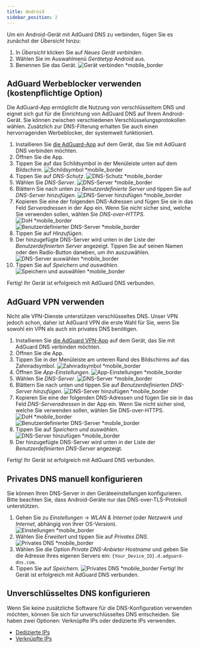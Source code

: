 ```yaml
---
title: Android
sidebar_position: 2
---
```


Um ein Android-Gerät mit AdGuard DNS zu verbinden, fügen Sie es zunächst der _Übersicht_ hinzu:

1. In _Übersicht_ klicken Sie auf _Neues Gerät verbinden_.
2. Wählen Sie im Auswahlmenü _Gerätetyp_ Android aus.
3. Benennen Sie das Gerät.
    ![Gerät verbinden \*mobile_border](https://cdn.adtidy.org/content/kb/dns/private/new_dns/connect/android_ab/choose_android.png)

## AdGuard Werbeblocker verwenden (kostenpflichtige Option)

Die AdGuard-App ermöglicht die Nutzung von verschlüsseltem DNS und eignet sich gut für die Einrichtung von AdGuard DNS auf Ihrem Android-Gerät. Sie können zwischen verschiedenen Verschlüsselungsprotokollen wählen. Zusätzlich zur DNS-Filterung erhalten Sie auch einen hervorragenden Werbeblocker, der systemweit funktioniert.

1. Installieren Sie [die AdGuard-App](https://adguard.com/adguard-android/overview.html) auf dem Gerät, das Sie mit AdGuard DNS verbinden möchten.
2. Öffnen Sie die App.
3. Tippen Sie auf das Schildsymbol in der Menüleiste unten auf dem Bildschirm.
    ![Schildsymbol \*mobile_border](https://cdn.adtidy.org/content/kb/dns/private/new_dns/connect/android_ab/android_step3.png)
4. Tippen Sie auf _DNS-Schutz_.
    ![DNS-Schutz \*mobile_border](https://cdn.adtidy.org/content/kb/dns/private/new_dns/connect/android_ab/android_step4.png)
5. Wählen Sie _DNS-Server_.
    ![DNS-Server \*mobile_border](https://cdn.adtidy.org/content/kb/dns/private/new_dns/connect/android_ab/android_step5.png)
6. Blättern Sie nach unten zu _Benutzerdefinierte Server_ und tippen Sie auf _DNS-Server hinzufügen_.
    ![DNS-Server hinzufügen \*mobile_border](https://cdn.adtidy.org/content/kb/dns/private/new_dns/connect/android_ab/android_step6.png)
7. Kopieren Sie eine der folgenden DNS-Adressen und fügen Sie sie in das Feld _Serveradressen_ in der App ein. Wenn Sie nicht sicher sind, welche Sie verwenden sollen, wählen Sie _DNS-over-HTTPS_.
    ![DoH \*mobile_border](https://cdn.adtidy.org/content/kb/dns/private/new_dns/connect/android_ab/android_step7_1.png)
    ![Benutzerdefinierter DNS-Server \*mobile_border](https://cdn.adtidy.org/content/kb/dns/private/new_dns/connect/android_ab/android_step7_2.png)
8. Tippen Sie auf _Hinzufügen_.
9. Der hinzugefügte DNS-Server wird unten in der Liste der _Benutzerdefinierten Server_ angezeigt. Tippen Sie auf seinen Namen oder den Radio-Button daneben, um ihn auszuwählen.
    ![DNS-Server auswählen \*mobile_border](https://cdn.adtidy.org/content/kb/dns/private/new_dns/connect/android_ab/android_step_9.png)
10. Tippen Sie auf _Speichern und auswählen_.
    ![Speichern und auswählen \*mobile_border](https://cdn.adtidy.org/content/kb/dns/private/new_dns/connect/android_ab/android_step10.png)

Fertig! Ihr Gerät ist erfolgreich mit AdGuard DNS verbunden.

## AdGuard VPN verwenden

Nicht alle VPN-Dienste unterstützen verschlüsseltes DNS. Unser VPN jedoch schon, daher ist AdGuard VPN die erste Wahl für Sie, wenn Sie sowohl ein VPN als auch ein privates DNS benötigen.

1. Installieren Sie [die AdGuard VPN-App](https://adguard-vpn.com/android/overview.html) auf dem Gerät, das Sie mit AdGuard DNS verbinden möchten.
2. Öffnen Sie die App.
3. Tippen Sie in der Menüleiste am unteren Rand des Bildschirms auf das Zahnradsymbol.
    ![Zahnradsymbol \*mobile_border](https://cdn.adtidy.org/content/kb/dns/private/new_dns/connect/android_vpn/android_step3.png)
4. Öffnen Sie _App-Einstellungen_.
    ![App-Einstellungen \*mobile_border](https://cdn.adtidy.org/content/kb/dns/private/new_dns/connect/android_vpn/android_step4.png)
5. Wählen Sie _DNS-Server_.
    ![DNS-Server \*mobile_border](https://cdn.adtidy.org/content/kb/dns/private/new_dns/connect/android_vpn/android_step5.png)
6. Blättern Sie nach unten und tippen Sie auf _Benutzerdefinierten DNS-Server hinzufügen_.
    ![DNS-Server hinzufügen \*mobile_border](https://cdn.adtidy.org/content/kb/dns/private/new_dns/connect/android_vpn/android_step6.png)
7. Kopieren Sie eine der folgenden DNS-Adressen und fügen Sie sie in das Feld _DNS-Serveradressen_ in der App ein. Wenn Sie nicht sicher sind, welche Sie verwenden sollen, wählen Sie DNS-over-HTTPS.
    ![DoH \*mobile_border](https://cdn.adtidy.org/content/kb/dns/private/new_dns/connect/android_vpn/android_step7_1.png)
    ![Benutzerdefinierter DNS-Server \*mobile_border](https://cdn.adtidy.org/content/kb/dns/private/new_dns/connect/android_vpn/android_step7_2.png)
8. Tippen Sie auf _Speichern und auswählen_.
    ![DNS-Server hinzufügen \*mobile_border](https://cdn.adtidy.org/content/kb/dns/private/new_dns/connect/android_vpn/android_step8.png)
9. Der hinzugefügte DNS-Server wird unten in der Liste der _Benutzerdefinierten DNS-Server_ angezeigt.

Fertig! Ihr Gerät ist erfolgreich mit AdGuard DNS verbunden.

## Privates DNS manuell konfigurieren

Sie können Ihren DNS-Server in den Geräteeinstellungen konfigurieren. Bitte beachten Sie, dass Android-Geräte nur das DNS-over-TLS-Protokoll unterstützen.

1. Gehen Sie zu _Einstellungen_ → _WLAN & Internet_ (oder _Netzwerk und Internet_, abhängig von Ihrer OS-Version).
    ![Einstellungen \*mobile_border](https://cdn.adtidy.org/content/kb/dns/private/new_dns/connect/android_manual/manual_step1.png)
2. Wählen Sie _Erweitert_ und tippen Sie auf _Privates DNS_.
    ![Privates DNS \*mobile_border](https://cdn.adtidy.org/content/kb/dns/private/new_dns/connect/android_manual/manual_step2.png)
3. Wählen Sie die Option _Private DNS-Anbieter Hostname_ und geben Sie die Adresse Ihres eigenen Servers ein: `{Your_Device_ID}.d.adguard-dns.com`.
4. Tippen Sie auf _Speichern_.
    ![Privates DNS \*mobile_border](https://cdn.adtidy.org/content/kb/dns/private/new_dns/connect/android_manual/manual_step4.png)
    Fertig! Ihr Gerät ist erfolgreich mit AdGuard DNS verbunden.

## Unverschlüsseltes DNS konfigurieren

Wenn Sie keine zusätzliche Software für die DNS-Konfiguration verwenden möchten, können Sie sich für unverschlüsseltes DNS entscheiden. Sie haben zwei Optionen: Verknüpfte IPs oder dedizierte IPs verwenden.

- [Dedizierte IPs](/private-dns/connect-devices/other-options/dedicated-ip.md)
- [Verknüpfte IPs](/private-dns/connect-devices/other-options/linked-ip.md)
